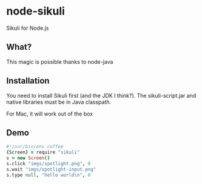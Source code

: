 node-sikuli
===========

Sikuli for Node.js

## What?

This magic is possible thanks to node-java

## Installation

You need to install Sikuli first (and the JDK I think?).
The sikuli-script.jar and native libraries must be in Java classpath.

For Mac, it will work out of the box

## Demo

```CoffeeScript
#!/usr/bin/env coffee
{Screen} = require "sikuli"
s = new Screen()
s.click "imgs/spotlight.png", 0
s.wait "imgs/spotlight-input.png"
s.type null, "hello world\n", 0
```
